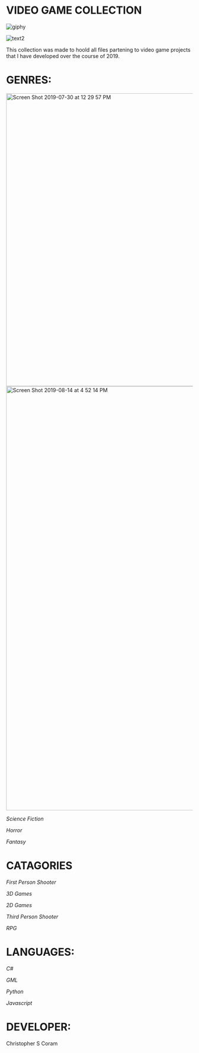 # VIDEO GAME COLLECTION

![giphy](https://user-images.githubusercontent.com/36040531/60683590-84994200-9e66-11e9-86c5-02972d8ae907.gif)


![text2](https://user-images.githubusercontent.com/36040531/60683638-d17d1880-9e66-11e9-8e00-dc82846ce820.gif)

This collection was made to hoold all files partening to video game projects that I have developed over the course of 2019.
<h1>GENRES:</h1>

<img width="790" alt="Screen Shot 2019-07-30 at 12 29 57 PM" src="https://user-images.githubusercontent.com/36040531/63055909-e2cd3200-beb4-11e9-80fc-5b7fab88ef70.png">

<img width="1144" alt="Screen Shot 2019-08-14 at 4 52 14 PM" src="https://user-images.githubusercontent.com/36040531/63055503-05ab1680-beb4-11e9-827e-d05020ed8fb8.png">



*Science Fiction*

*Horror* 

*Fantasy* 


<h1>CATAGORIES</h1>

*First Person Shooter*  

*3D Games*

*2D Games*

*Third Person Shooter*

*RPG*


<h1>LANGUAGES:</h1> 

*C#*

*GML*

*Python*

*Javascript*


<h1>DEVELOPER:</h1>
Christopher S Coram
